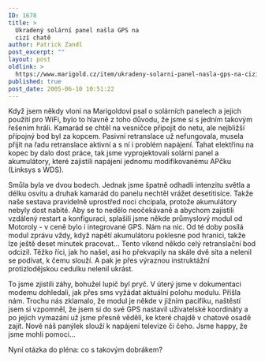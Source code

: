 ```yaml
---
ID: 1678
title: >
  Ukradený solární panel našla GPS na
  cizí chatě
author: Patrick Zandl
post_excerpt: ""
layout: post
oldlink: >
  https://www.marigold.cz/item/ukradeny-solarni-panel-nasla-gps-na-cizi-chate
published: true
post_date: 2005-06-10 10:51:22
---
```

<p>Když jsem někdy vloni na Marigoldovi psal o solárních panelech a jejich použití pro WiFi, bylo to hlavně z toho důvodu, že jsme si s jedním takovým řešením hráli. Kamarád se chtěl na vesničce připojit do netu, ale nejbližší přípojný bod byl za kopcem. Pasivní retranslace už nefungovala, musela přijít na řadu retranslace aktivní a s ní i problém napájení. Tahat elektřinu na kopec by dalo dost práce, tak jsme vyprojektovali solární panel a akumulátory, které zajistili napájení jednomu modifikovanému APčku (Linksys s WDS).</p>

<p>Smůla byla ve dvou bodech. Jednak jsme špatně odhadli intenzitu světla a délku osvitu a druhak kamarád do panelu nechtěl vrážet desetitisíce. Takže naše sestava pravidelně uprostřed noci chcípala, protože akumulátory nebyly dost nabité. Aby se to nedělo neočekávaně a abychom zajistili vzdálený restart a konfiguraci, splašili jsme někde průmyslový modul od Motoroly - v ceně bylo i integrované GPS. Nám na nic. Od té doby posílá modul zprávu vždy, když napětí akumulátoru poklesne pod hranici, takže lze ještě deset minutek pracovat...  
Tento víkend někdo celý retranslační bod odcizil. Těžko říci, jak ho našel, asi ho překvapily na skále dvě síta a nelenil se podívat, k čemu slouží. A pak je přes výraznou instruktážní protizlodějskou cedulku nelenil ukrást.</p>

<p>To jsme zjistili záhy, bohužel lupič byl pryč. V úterý jsme v dokumentaci modemu dohledali, jak přes sms vyžádat aktuální polohu modulu. Přišla nám. Trochu nás zklamalo, že modul je někde v jižním pacifiku, naštěstí jsem si vzpomněl, že jsem si do své GPS nastavil uživatelské koordináty a po jejich vymazání už jsme přesně věděli, ke které chajdě v chatové osadě zajít. Nově náš panýlek slouží k napájení televize či čeho. Jsme happy, že jsme mohli pomoci...</p>

<p>Nyní otázka do pléna: co s takovým dobrákem?
</p>
